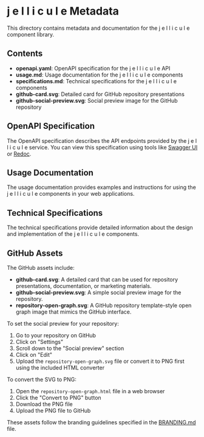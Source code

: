 # j e l l i c u l e Metadata

This directory contains metadata and documentation for the j e l l i c u l e component library.

## Contents

- **openapi.yaml**: OpenAPI specification for the j e l l i c u l e API
- **usage.md**: Usage documentation for the j e l l i c u l e components
- **specifications.md**: Technical specifications for the j e l l i c u l e components
- **github-card.svg**: Detailed card for GitHub repository presentations
- **github-social-preview.svg**: Social preview image for the GitHub repository

## OpenAPI Specification

The OpenAPI specification describes the API endpoints provided by the j e l l i c u l e service. You can view this specification using tools like [Swagger UI](https://swagger.io/tools/swagger-ui/) or [Redoc](https://github.com/Redocly/redoc).

## Usage Documentation

The usage documentation provides examples and instructions for using the j e l l i c u l e components in your web applications.

## Technical Specifications

The technical specifications provide detailed information about the design and implementation of the j e l l i c u l e components.

## GitHub Assets

The GitHub assets include:

- **github-card.svg**: A detailed card that can be used for repository presentations, documentation, or marketing materials.
- **github-social-preview.svg**: A simple social preview image for the repository.
- **repository-open-graph.svg**: A GitHub repository template-style open graph image that mimics the GitHub interface.

To set the social preview for your repository:

1. Go to your repository on GitHub
2. Click on "Settings"
3. Scroll down to the "Social preview" section
4. Click on "Edit"
5. Upload the `repository-open-graph.svg` file or convert it to PNG first using the included HTML converter

To convert the SVG to PNG:

1. Open the `repository-open-graph.html` file in a web browser
2. Click the "Convert to PNG" button
3. Download the PNG file
4. Upload the PNG file to GitHub

These assets follow the branding guidelines specified in the [BRANDING.md](../BRANDING.md) file.
